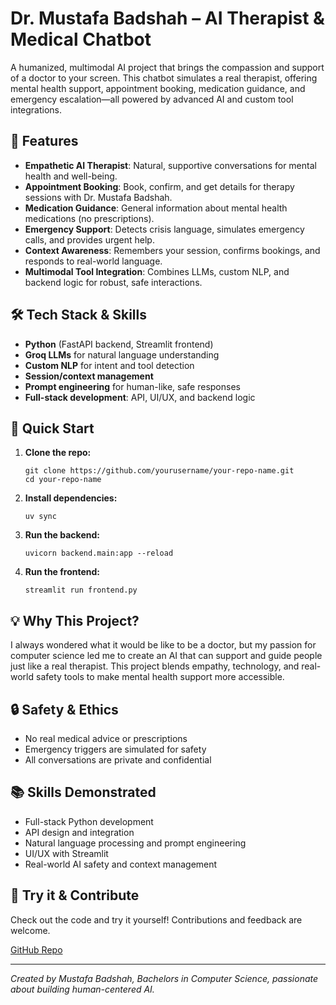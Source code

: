 # Dr. Mustafa Badshah – AI Therapist & Medical Chatbot

A humanized, multimodal AI project that brings the compassion and support of a doctor to your screen. This chatbot simulates a real therapist, offering mental health support, appointment booking, medication guidance, and emergency escalation—all powered by advanced AI and custom tool integrations.

## 🌟 Features
- **Empathetic AI Therapist**: Natural, supportive conversations for mental health and well-being.
- **Appointment Booking**: Book, confirm, and get details for therapy sessions with Dr. Mustafa Badshah.
- **Medication Guidance**: General information about mental health medications (no prescriptions).
- **Emergency Support**: Detects crisis language, simulates emergency calls, and provides urgent help.
- **Context Awareness**: Remembers your session, confirms bookings, and responds to real-world language.
- **Multimodal Tool Integration**: Combines LLMs, custom NLP, and backend logic for robust, safe interactions.

## 🛠️ Tech Stack & Skills
- **Python** (FastAPI backend, Streamlit frontend)
- **Groq LLMs** for natural language understanding
- **Custom NLP** for intent and tool detection
- **Session/context management**
- **Prompt engineering** for human-like, safe responses
- **Full-stack development**: API, UI/UX, and backend logic

## 🚀 Quick Start
1. **Clone the repo:**
   ```
   git clone https://github.com/yourusername/your-repo-name.git
   cd your-repo-name
   ```
2. **Install dependencies:**
   ```
   uv sync
   ```
3. **Run the backend:**
   ```
   uvicorn backend.main:app --reload
   ```
4. **Run the frontend:**
   ```
   streamlit run frontend.py
   ```

## 💡 Why This Project?
I always wondered what it would be like to be a doctor, but my passion for computer science led me to create an AI that can support and guide people just like a real therapist. This project blends empathy, technology, and real-world safety tools to make mental health support more accessible.

## 🔒 Safety & Ethics
- No real medical advice or prescriptions
- Emergency triggers are simulated for safety
- All conversations are private and confidential

## 📚 Skills Demonstrated
- Full-stack Python development
- API design and integration
- Natural language processing and prompt engineering
- UI/UX with Streamlit
- Real-world AI safety and context management

## 🔗 Try it & Contribute
Check out the code and try it yourself! Contributions and feedback are welcome.

[GitHub Repo](https://github.com/yourusername/your-repo-name)

---

*Created by Mustafa Badshah, Bachelors in Computer Science, passionate about building human-centered AI.*